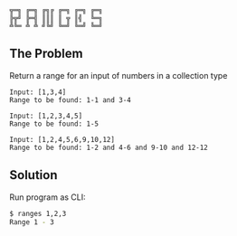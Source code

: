 ```
╦═╗ ╔═╗ ╔╗╔ ╔═╗ ╔═╗ ╔═╗
╠╦╝ ╠═╣ ║║║ ║ ╦ ║╣  ╚═╗
╩╚═ ╩ ╩ ╝╚╝ ╚═╝ ╚═╝ ╚═╝
```

## The Problem

Return a range for an input of numbers in a collection type
```
Input: [1,3,4]
Range to be found: 1-1 and 3-4

Input: [1,2,3,4,5]
Range to be found: 1-5

Input: [1,2,4,5,6,9,10,12]
Range to be found: 1-2 and 4-6 and 9-10 and 12-12
```

## Solution

Run program as CLI:
```sh
$ ranges 1,2,3
Range 1 - 3
```
